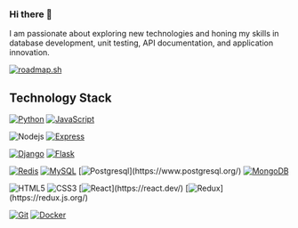### Hi there 👋
I am passionate about exploring new technologies and honing my skills in database
development, unit testing, API documentation, and application innovation.

[![roadmap.sh](https://api.roadmap.sh/v1-badge/wide/64a44259ec22530247ecb37d?variant=dark&roadmaps=react-native%2Cbackend%2Cpython%2Csoftware-design-architecture)](https://roadmap.sh)

## Technology Stack

[![Python](https://img.shields.io/badge/Python-3776AB?style=flat-square&logo=python&logoColor=ffffff)](https://www.python.org/)
[![JavaScript](https://img.shields.io/badge/JavaScript-%23F7DF1C?style=flat-square&logo=javascript&logoColor=000000&labelColor=%23F7DF1C&color=%23FFCE5A)](https://www.javascript.com/)

![Nodejs](https://img.shields.io/badge/-Node-black?style=flat-square&logo=Node.js)
[![Express](https://img.shields.io/badge/Express-000000?&style=flat-square&logo=Express&logoColor=white)](https://expressjs.com/)

[![Django](https://img.shields.io/badge/-Django-092E20?style=flat-square&logo=Django&logoColor=ffffff)](https://www.djangoproject.com/)
[![Flask](https://img.shields.io/badge/-Flask-000000?style=flat-square&logo=Flask&logoColor=ffffff)](https://flask.palletsprojects.com/)

[![Redis](https://img.shields.io/badge/-Redis-DC382D?style=flat-square&logo=Redis&logoColor=ffffff)](https://redis.io/)
[![MySQL](https://img.shields.io/badge/-MySQL-4479A1?style=flat-square&logo=MySQL&logoColor=ffffff)](https://www.mysql.com/)
[![Postgresql](https://img.shields.io/badge/Postgres-%23316192.svg?style=flat-square&logo=postgresql&logoColor=white")](https://www.postgresql.org/)
[![MongoDB](https://img.shields.io/badge/-MongoDB-47A248?style=flat-square&logo=MongoDB&logoColor=ffffff)](https://www.mongodb.com/)

![HTML5](https://img.shields.io/badge/-HTML5-E34F26?style=flat-square&logo=html5&logoColor=white)
![CSS3](https://img.shields.io/badge/-CSS3-1572B6?style=flat-square&logo=css3)
[![React](https://img.shields.io/badge/React-%2320232a.svg?style=flat-square&logo=react&logoColor=%2361DAFB")](https://react.dev/)
[![Redux](https://img.shields.io/badge/Redux-%23593d88.svg?style=flat-square&logo=redux&logoColor=white")](https://redux.js.org/)

[![Git](https://img.shields.io/badge/-Git-%23F05032?style=flat-square&logo=git&logoColor=%23ffffff)](https://git-scm.com/)
[![Docker](https://img.shields.io/badge/-Docker-2496ED?style=flat-square&logo=docker&logoColor=ffffff)](https://www.docker.com/)
